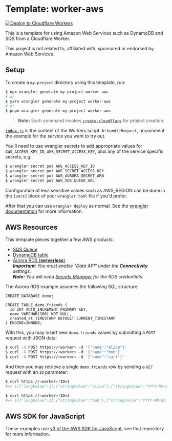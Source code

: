 # Template: worker-aws

[![Deploy to Cloudflare Workers](https://deploy.workers.cloudflare.com/button)](https://deploy.workers.cloudflare.com/?url=https://github.com/cloudflare/templates/tree/main/worker-aws)

This is a template for using Amazon Web Services such as DynamoDB and SQS from a Cloudflare Worker.

This project is not related to, affiliated with, sponsored or endorsed by Amazon Web Services.

## Setup

To create a `my-project` directory using this template, run:

```sh
$ npx wrangler generate my-project worker-aws
# or
$ yarn wrangler generate my-project worker-aws
# or
$ pnpm wrangler generate my-project worker-aws
```

> **Note:** Each command invokes [`create-cloudflare`](https://www.npmjs.com/package/create-cloudflare) for project creation.

[`index.js`](https://github.com/cloudflare/workers-aws-template/blob/master/index.js) is the content of the Workers script. In `handleRequest`, uncomment the example for the service you want to try out.

You'll need to use wrangler secrets to add appropriate values for `AWS_ACCESS_KEY_ID`, `AWS_SECRET_ACCESS_KEY`, plus any of the service specific secrets, e.g.

```sh
$ wrangler secret put AWS_ACCESS_KEY_ID
$ wrangler secret put AWS_SECRET_ACCESS_KEY
$ wrangler secret put AWS_AURORA_SECRET_ARN
$ wrangler secret put AWS_SQS_QUEUE_URL
```

Configuration of less sensitive values such as AWS_REGION can be done in the `[vars]` block of your `wrangler.toml` file if you'd prefer.

After that you can use `wrangler deploy` as normal. See the [wrangler documentation](https://developers.cloudflare.com/workers/cli-wrangler) for more information.

## AWS Resources

This template pieces together a few AWS products:

- [SQS Queue](https://console.aws.amazon.com/sqs/v2/home?region=us-west-2#/create-queue)
- [DynamoDB table](https://console.aws.amazon.com/dynamodb/home?region=us-west-2#create-table:)
- [Aurora RDS (**serverless**)](https://console.aws.amazon.com/rds/home?region=us-west-2#launch-dbinstance:gdb=false;s3-import=false)<br>_**Important:** You must enable "Data API" under the **Connectivity** settings._<br>_**Note:** You will need [Secrets Manager](https://us-west-2.console.aws.amazon.com/secretsmanager/home) for the RDS credentials._

The Aurora RDS example assumes the following SQL structure:

```mysql
CREATE DATABASE demo;

CREATE TABLE demo.friends (
  id INT AUTO_INCREMENT PRIMARY KEY,
  name VARCHAR(100) NOT NULL,
  created_at TIMESTAMP DEFAULT CURRENT_TIMESTAMP
) ENGINE=INNODB;
```

With this, you may insert new `demo.friends` values by submitting a `POST` request with JSON data:

```sh
$ curl -X POST https://<worker> -d '{"name":"alice"}'
$ curl -X POST https://<worker> -d '{"name":"bob"}'
$ curl -X POST https://<worker> -d '{"name":"carl"}'
```

And then you may retrieve a single `demo.friends` row by sending a `GET` request with an `ID` parameter:

```sh
$ curl https://<worker>?ID=1
#=> [[{"longValue":1},{"stringValue":"alice"},{"stringValue":"YYYY-MM-DD HH:mm:ss"}]]

$ curl https://<worker>?ID=2
#=> [[{"longValue":2},{"stringValue":"bob"},{"stringValue":"YYYY-MM-DD HH:mm:ss"}]]
```

## AWS SDK for JavaScript

These examples use [v3 of the AWS SDK for JavaScript](https://github.com/aws/aws-sdk-js-v3), see that repository for more information.
